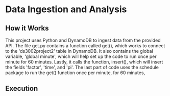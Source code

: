 # Data Ingestion and Analysis

## How it Works 
This project uses Python and DynamoDB to ingest data from the provided API. The file get.py contains a function called get(), which works to connect to the 'ds3002project2' table in DynamoDB. It also contains the global variable, 'global minute', which will help set up the code to run once per minute for 60 minutes. Lastly, it calls the function, insert(), which will insert the fields 'factor', 'time', and 'pi'. The last part of code uses the schedule package to run the get() function once per minute, for 60 minutes, 

## Execution
